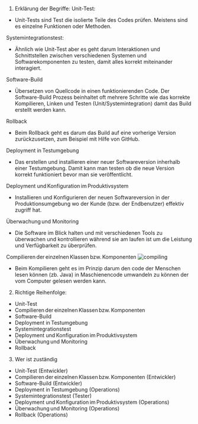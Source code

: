 1. Erklärung der Begriffe:
Unit-Test:
  - Unit-Tests sind Test die isolierte Teile des Codes prüfen. Meistens sind es einzelne Funktionen oder Methoden.

Systemintegrationstest:
  - Ähnlich wie Unit-Test aber es geht darum Interaktionen und Schnittstellen zwischen verschiedenen Systemen und Softwarekomponenten zu testen, damit alles korrekt miteinander interagiert.

Software-Build 
 - Übersetzen von Quellcode in einen funktionierenden Code. Der Software-Build Prozess beinhaltet oft mehrere Schritte wie das korrekte Kompilieren, Linken und Testen (Unit/Systemintegration) damit das Build erstellt werden kann.

Rollback  
  - Beim Rollback geht es darum das Build auf eine vorherige Version zurückzusetzen, zum Beispiel mit Hilfe von GitHub.

Deployment in Testumgebung  
  - Das erstellen und installieren einer neuer Softwareversion inherhalb einer Testumgebung. Damit kann man testen ob die neue Version korrekt funktioniert bevor man sie veröffentlicht.

Deployment und Konfiguration im Produktivsystem 
  - Installieren und Konfigurieren der neuen Softwareversion in der Produktionsumgebung wo der Kunde (bzw. der Endbenutzer) effektiv zugriff hat.

Überwachung und Monitoring 
  - Die Software im Blick halten und mit verschiedenen Tools zu überwachen und kontrollieren während sie am laufen ist um die Leistung und Verfügbarkeit zu überprüfen.

Compilieren der einzelnen Klassen bzw. Komponenten ![compiling](https://imgs.xkcd.com/comics/compiling.png)
  - Beim Kompilieren geht es im Prinzip darum den code der Menschen lesen können (zb. Java) in Maschienencode umwandeln zu können der vom Computer gelesen werden kann.

2. Richtige Reihenfolge:
  - Unit-Test  
  - Compilieren der einzelnen Klassen bzw. Komponenten
  - Software-Build
  - Deployment in Testumgebung
  - Systemintegrationstest
  - Deployment und Konfiguration im Produktivsystem
  - Überwachung und Monitoring
  - Rollback

3. Wer ist zuständig
  - Unit-Test  (Entwickler)
  - Compilieren der einzelnen Klassen bzw. Komponenten (Entwickler)
  - Software-Build (Entwickler)
  - Deployment in Testumgebung (Operations)
  - Systemintegrationstest (Tester)
  - Deployment und Konfiguration im Produktivsystem (Operations)
  - Überwachung und Monitoring (Operations)
  - Rollback (Operations)


